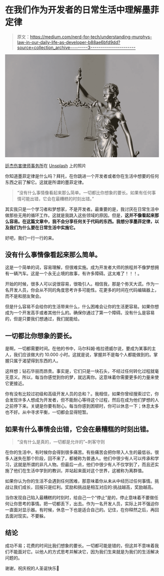 # 在我们作为开发者的日常生活中理解墨菲定律

> 原文：<https://medium.com/nerd-for-tech/understanding-murphys-law-in-our-daily-life-as-developer-b88ae6bfd9dd?source=collection_archive---------3----------------------->

![](img/6f6792e049f42e4666deb363201920d0.png)

[廷杰伤害律师事务所](https://unsplash.com/@tingeyinjurylawfirm?utm_source=unsplash&utm_medium=referral&utm_content=creditCopyText)在 [Unsplash](https://unsplash.com/s/photos/murphy%27s-law?utm_source=unsplash&utm_medium=referral&utm_content=creditCopyText) 上的照片

你知道墨菲定律是什么吗？拜托，在你跳进一个开发者或者你在生活中想要的任何东西之前了解它。这就是所谓的墨菲定律。

> “没有什么事情像看起来那么简单。一切都比你想象的要长。如果有任何事情可能出错，它会在最糟糕的时刻出错。”

其实我只是一个学习者和梦想家，不是开发者。最重要的是，我讨厌在日常生活中做那些无用的循环工作。这就是我跳入这些领域的原因。但是，**这并不像看起来那么容易。在这篇文章中，我不会分享任何关于代码的东西。我想分享墨菲定律，以及我们为什么要在日常生活中实施它。**

好吧，我们一行一行的来。

## 没有什么事情像看起来那么简单。

这是一个简单的词，容易理解，但很难实施。成为开发者大师的旅程并不像梦想拥有一辆汽车。这是一个永无止境的故事，有许多障碍。这太难了！！！。

开始的时候，很多人可以说很容易，很吸引人。相信我，那是个弥天大谎。作为一名开发人员，你会从不同的角度思考许多可能性。花更多的时间在代码编辑器上，而不是和朋友聚会。

但是什么容易不会给你的生活带来什么，什么困难会让你的生活更容易。如果你想成为一个开发高手或者其他什么的。确保你通过了第一个障碍。没有什么是容易的，但是只要我们想通过，我们就能给。

## 一切都比你想象的要长。

是啊，一切都需要时间。在他的书中，马尔科姆·格拉德威尔说，要成为某事的主人，我们应该做大约 10.000 小时。这就是说，掌握并不是每个人都能做到的。掌握只属于渴望得到东西的人。

这样想；钻石华丽而昂贵。事实是，它们只是一块石头，不经过任何转化过程就毫无意义。所以，每当你感觉到你的梦，就远离你。这意味着你需要更多的力量来使它更接近。

你有没有比较过初级和高级开发人员的总和？。我相信，如果你曾经搜索过它，你会发现许多人想成为开发者，但不能耐心等待这个过程，然后在成为他们梦想的人之前停下来。关键是你要有耐心。每当你感到困顿时，你可以休息一下；休息太多也不好。从中寻求平衡，一切都会显得短暂。

## 如果有什么事情会出错，它会在最糟糕的时刻出错。

> “没有什么是真的，一切都是允许的”~刺客守则

在你的生活中，有时候你会得到很多痛苦。有些痛苦会把你带入人生的最低谷。很多人迷失在那个阶段，回不来了，都被称为普通人。他们中很少有人可以传承和学习，这就是所谓的非凡人物。但最后一点，他们中很少有人不仅学到了，而且还实施了他们在生活中学到的教训，并站起来面对这个世界，这被称为离群值。

如果你认为你的生活不会遇到任何困难，那意味着你从未从中经历过任何事情。挑战让我们成长，回报只是红利。奖励和挑战是相互对应的:挑战越高，奖励越高。

当你发现自己陷入最糟糕的时刻时，给自己一个“停止”是的，停止意味着不要做任何让你思考的事情。把一切都丢下，出去。作为一名开发人员，实际上并不强迫你一直面对显示器。有时候，休息一下也是适合自己的。记住，在你释然之后，再回去面对现实。不要躲。

## 结论

成功不易；花费的时间比我们想象的要长。一切都可能是错的，但这并不意味着我们不能面对它。以他人的方式思考并解决它，因为我们生来就是为我们的生活解决问题的。

谢谢，祝庆祝的人圣诞快乐🎄